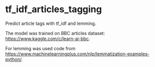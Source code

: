 # tf_idf_articles_tagging
Predict article tags with tf_idf and lemming. 

The model was trained on BBC articles dataset: https://www.kaggle.com/c/learn-ai-bbc. 

For lemming was used code from https://www.machinelearningplus.com/nlp/lemmatization-examples-python/.
